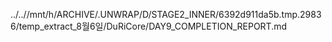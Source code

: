 ../..//mnt/h/ARCHIVE/.UNWRAP/D/STAGE2_INNER/6392d911da5b.tmp.29836/temp_extract_8월6일/DuRiCore/DAY9_COMPLETION_REPORT.md